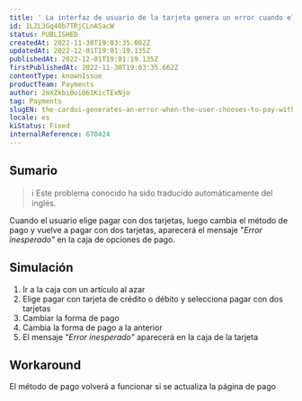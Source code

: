 ```yaml
---
title: ' La interfaz de usuario de la tarjeta genera un error cuando el usuario elige pagar con dos tarjetas, cambia el método de pago y vuelve al pago con dos tarjetas'
id: 1LZL3Gq40b7TRjCLnASacW
status: PUBLISHED
createdAt: 2022-11-30T19:03:35.002Z
updatedAt: 2022-12-01T19:01:19.135Z
publishedAt: 2022-12-01T19:01:19.135Z
firstPublishedAt: 2022-11-30T19:03:35.662Z
contentType: knownIssue
productTeam: Payments
author: 2mXZkbi0oi061KicTExNjo
tag: Payments
slugEN: the-cardui-generates-an-error-when-the-user-chooses-to-pay-with-two-cards-changes-the-payment-method-and-returns-to-the-payment-with-two-cards
locale: es
kiStatus: Fixed
internalReference: 670424
---
```


## Sumario

>ℹ️ Este problema conocido ha sido traducido automáticamente del inglés.


Cuando el usuario elige pagar con dos tarjetas, luego cambia el método de pago y vuelve a pagar con dos tarjetas, aparecerá el mensaje "_Error inesperado"_ en la caja de opciones de pago.


##

## Simulación



1. Ir a la caja con un artículo al azar
2. Elige pagar con tarjeta de crédito o débito y selecciona pagar con dos tarjetas
3. Cambiar la forma de pago
4. Cambia la forma de pago a la anterior
5. El mensaje "_Error inesperado"_ aparecerá en la caja de la tarjeta


##

## Workaround


El método de pago volverá a funcionar si se actualiza la página de pago

